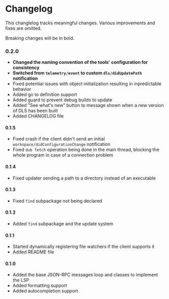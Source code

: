 # Changelog

This changlelog tracks meaningful changes. Various improvements and fixes are omitted.

Breaking changes will be in bold.

### 0.2.0
- __Changed the naming convention of the tools' configuration for consistency__
- __Switched from `telemetry/event` to custom `dls/didUpdatePath` notification__
- Fixed potential issues with object initialization resulting in inpredictable behavior
- Added go to definition support
- Added guard to prevent debug builds to update
- Added "See what's new" button to message shown when a new version of DLS has been built
- Added CHANGELOG file

#### 0.1.5
- Fixed crash if the client didn't send an initial `workspace/didConfigurationChange` notification
- Fixed `dub fetch` operation being done in the main thread, blocking the whole program in case of a connection problem

#### 0.1.4
- Fixed updater sending a path to a directory instead of an executable

#### 0.1.3
- Fixed `find` subpackage not being declared

#### 0.1.2
- Added `find` subpackage and the update system

#### 0.1.1
- Started dynamically registering file watchers if the client supports it
- Added README file

#### 0.1.0
- Added the base JSON-RPC messages loop and classes to implement the LSP
- Added formatting support
- Added autocompletion support
